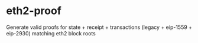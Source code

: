 # eth2-proof
Generate valid proofs for state + receipt + transactions (legacy + eip-1559 + eip-2930) matching eth2 block roots  
